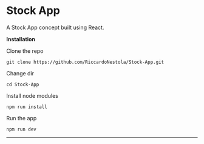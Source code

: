 # Stock App

A Stock App concept built using React.

**Installation**

Clone the repo

```
git clone https://github.com/RiccardoNestola/Stock-App.git
```

Change dir

```
cd Stock-App
```

Install node modules

```
npm run install
```

Run the app

```
npm run dev
```

---
